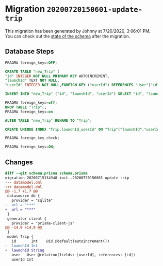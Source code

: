 # Migration `20200720150601-update-trip`

This migration has been generated by Johnny at 7/20/2020, 3:06:01 PM.
You can check out the [state of the schema](./schema.prisma) after the migration.

## Database Steps

```sql
PRAGMA foreign_keys=OFF;

CREATE TABLE "new_Trip" (
"id" INTEGER NOT NULL PRIMARY KEY AUTOINCREMENT,
"launchId" TEXT NOT NULL,
"userId" INTEGER NOT NULL,FOREIGN KEY ("userId") REFERENCES "User"("id") ON DELETE CASCADE ON UPDATE CASCADE)

INSERT INTO "new_Trip" ("id", "launchId", "userId") SELECT "id", "launchId", "userId" FROM "Trip"

PRAGMA foreign_keys=off;
DROP TABLE "Trip";;
PRAGMA foreign_keys=on

ALTER TABLE "new_Trip" RENAME TO "Trip";

CREATE UNIQUE INDEX "Trip.launchId_userId" ON "Trip"("launchId","userId")

PRAGMA foreign_key_check;

PRAGMA foreign_keys=ON;
```

## Changes

```diff
diff --git schema.prisma schema.prisma
migration 20200715134948-init..20200720150601-update-trip
--- datamodel.dml
+++ datamodel.dml
@@ -1,7 +1,7 @@
 datasource db {
   provider = "sqlite"
-  url = "***"
+  url = "***"
 }
 generator client {
   provider = "prisma-client-js"
@@ -14,9 +14,9 @@
 }
 model Trip {
   id       Int    @id @default(autoincrement())
-  launchId Int
+  launchId String
   user   User @relation(fields: [userId], references: [id])
   userId Int
```


